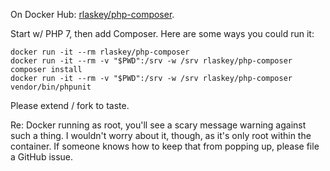 On Docker Hub: [rlaskey/php-composer](https://hub.docker.com/r/rlaskey/php-composer/).

Start w/ PHP 7, then add Composer. Here are some ways you could run it:

```
docker run -it --rm rlaskey/php-composer
docker run -it --rm -v "$PWD":/srv -w /srv rlaskey/php-composer composer install
docker run -it --rm -v "$PWD":/srv -w /srv rlaskey/php-composer vendor/bin/phpunit
```

Please extend / fork to taste.

Re: Docker running as root, you'll see a scary message warning against such a
thing. I wouldn't worry about it, though, as it's only root within the
container. If someone knows how to keep that from popping up, please file a
GitHub issue.
